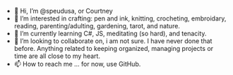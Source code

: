 - 👋 Hi, I’m @speudusa, or Courtney
- 👀 I’m interested in crafting: pen and ink, knitting, crocheting, embroidary, reading, parenting/adulting, gardening, tarot, and nature.  
- 🌱 I’m currently learning C#, JS, meditating (so hard), and tenacity.
- 💞️ I’m looking to collaborate on, i am not sure.  I have never done that before.  Anything related to keeping organized, managing projects or time are all close to my heart.
- 📫 How to reach me ... for now, use GitHub.  

<!---
speudusa/speudusa is a ✨ special ✨ repository because its `README.md` (this file) appears on your GitHub profile.
You can click the Preview link to take a look at your changes.
--->

